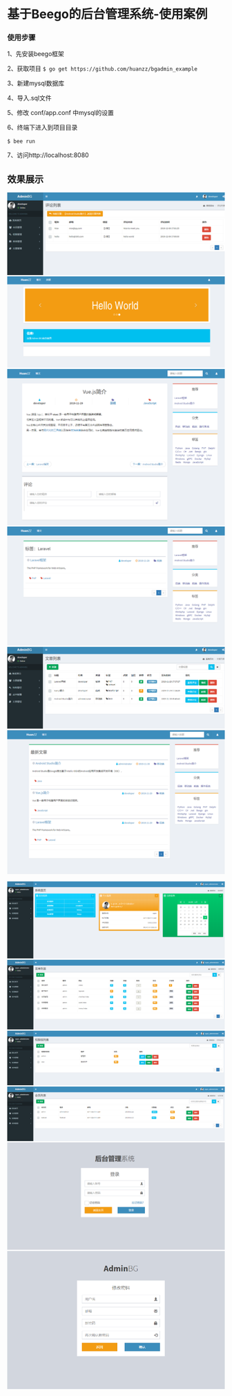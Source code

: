 # 基于Beego的后台管理系统-使用案例


### 使用步骤

1、先安装beego框架

2、获取项目
`$ go get https://github.com/huanzz/bgadmin_example`

3、新建mysql数据库

4、导入.sql文件

5、修改 conf/app.conf 中mysql的设置

6、终端下进入到项目目录
```
$ bee run
```

7、访问http://localhost:8080

## 效果展示
![](https://github.com/huanzz/bgadmin_example/blob/master/__images/a.png)
![](https://github.com/huanzz/bgadmin_example/blob/master/__images/b.png)
![](https://github.com/huanzz/bgadmin_example/blob/master/__images/c.png)
![](https://github.com/huanzz/bgadmin_example/blob/master/__images/d.png)
![](https://github.com/huanzz/bgadmin_example/blob/master/__images/e.png)
![](https://github.com/huanzz/bgadmin_example/blob/master/__images/f.png)


![](https://github.com/huanzz/bgadmin_example/blob/master/__images/1111111.png)
![](https://github.com/huanzz/bgadmin_example/blob/master/__images/222.png)
![](https://github.com/huanzz/bgadmin_example/blob/master/__images/333.png)
![](https://github.com/huanzz/bgadmin_example/blob/master/__images/444.png)
![](https://github.com/huanzz/bgadmin_example/blob/master/__images/55555555.png)
![](https://github.com/huanzz/bgadmin_example/blob/master/__images/666.png)



